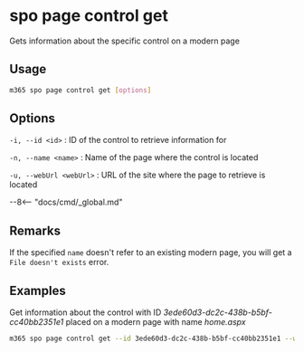 # spo page control get

Gets information about the specific control on a modern page

## Usage

```sh
m365 spo page control get [options]
```

## Options

`-i, --id <id>`
: ID of the control to retrieve information for

`-n, --name <name>`
: Name of the page where the control is located

`-u, --webUrl <webUrl>`
: URL of the site where the page to retrieve is located

--8<-- "docs/cmd/_global.md"

## Remarks

If the specified `name` doesn't refer to an existing modern page, you will get a `File doesn't exists` error.

## Examples

Get information about the control with ID _3ede60d3-dc2c-438b-b5bf-cc40bb2351e1_ placed on a modern page with name _home.aspx_

```sh
m365 spo page control get --id 3ede60d3-dc2c-438b-b5bf-cc40bb2351e1 --webUrl https://contoso.sharepoint.com/sites/team-a --name home.aspx
```
